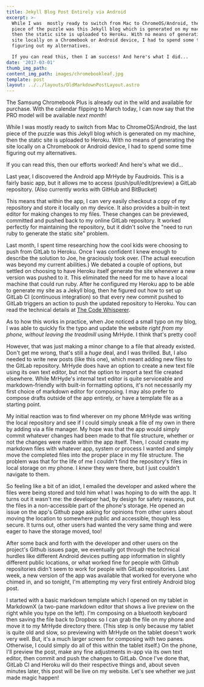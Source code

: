 ```yaml
---
title: Jekyll Blog Post Entirely via Android
excerpt: >-
  While I was  mostly ready to switch from Mac to ChromeOS/Android, the last
  piece of the puzzle was this Jekyll blog which is generated on my machine,
  then the static site is uploaded to Heroku. With no means of generating the
  site locally on a Chromebook or Android device, I had to spend some time
  figuring out my alternatives.

  If you can read this, then I am success! And here's what I did...
date: '2017-03-01'
thumb_img_path:
content_img_path: images/chromebookleaf.jpg
template: post
layout: ../../layouts/OldMarkdownPostLayout.astro
---
```

The Samsung Chromebook Plus is already out in the wild and available for purchase. With the calendar flipping to March today, I can now say that the PRO model will be available _next month_!

While I was  mostly ready to switch from Mac to ChromeOS/Android, the last piece of the puzzle was this Jekyll blog which is generated on my machine, then the static site is uploaded to Heroku. With no means of generating the site locally on a Chromebook or Android device, I had to spend some time figuring out my alternatives.

If you can read this, then our efforts worked! And here's what we did...

<!-- more -->

Last year, I discovered the Android app MrHyde by Faudroids. This is a fairly basic app, but it allows me to access (push/pull/edit/preview) a GitLab repository. (Also currently works with GitHub and BitBucket)

This means that within the app, I can very easily checkout a copy of my repository and store it locally on my device. It also provides a built-in text editor for making changes to my files. These changes can be previewed, committed and pushed back to my online GitLab repository. It worked perfectly for maintaining the repository, but it didn't solve the "need to run ruby to generate the static site" problem.

Last month, I spent time researching how the cool kids were choosing to push from GitLab to Heroku. Once I was confident I knew enough to describe the solution to Joe, he graciously took over. (The actual execution was beyond my current abilities.) We debated a couple of options, but settled on choosing to have Heroku itself generate the site whenever a new version was pushed to it. This eliminated the need for me to have a local machine that could run ruby. After he configured my Heroku app to be able to generate my site as a Jekyll blog, then he figured out how to set up GitLab CI (continuous integration) so that every new commit pushed to GitLab triggers an action to push the updated repository to Heroku. You can read the technical details at [The Code Whisperer](http://blog.thecodewhisperer.com/permalink/deploying-jekyll-to-heroku-using-gitlab-ci).

As to how this works in practice, when Joe noticed a small typo on my blog, I was able to quickly fix the typo and update the website *right from my phone, without leaving the treadmill* using MrHyde. I think that's pretty cool!

However, that was just making a minor change to a file that already existed. Don't get me wrong, that's still a *huge* deal, and I was thrilled. But, I also needed to write new posts (like this one), which meant adding new files to the GitLab repository. MrHyde does have an option to create a new text file using its own text editor, but not the option to import a text file created elsewhere. While MrHyde's internal text editor is quite serviceable and markdown-friendly with built-in formatting options, it's not necessarily my first choice of markdown editor for composing. I may also prefer to compose drafts outside of the app entirely, or have a template file as a starting point.

My initial reaction was to find wherever on my phone MrHyde was writing the local repository and see if I could simply sneak a file of my own in there by adding via a file manager. My hope was that the app would simply commit whatever changes had been made to that file structure, whether or not the changes were made within the app itself. Then, I could create my markdown files with whatever app, system or process I wanted and simply move the completed files into the proper place in my file structure. The problem was that for the life of me I couldn't find the repository's files in local storage on my phone. I *knew* they were there, but I just couldn't navigate to them.

So feeling like a bit of an idiot, I emailed the developer and asked where the files were being stored and told him what I was hoping to do with the app. It turns out it wasn't me: the developer had, by design for safety reasons, put the files in a non-accessible part of the phone's storage. He opened an issue on the app's Github page asking for opinions from other users about moving the location to somewhere public and accessible, though less secure. It turns out, other users had wanted the very same thing and were eager to have the storage moved, too!

After some back and forth with the developer and other users on the project's Github issues page, we eventually got through the technical hurdles like different Android devices putting app information in slightly different public locations, or what worked fine for people with Github repositories didn't seem to work for people with GitLab repositories. Last week, a new version of the app was available that worked for everyone who chimed in, and so tonight, I'm attempting my very first entirely Android blog post.

I started with a basic markdown template which I opened on my tablet in MarkdownX (a two-pane markdown editor that shows a live preview on the right while you type on the left). I'm composing on a bluetooth keyboard then saving the file back to Dropbox so I can grab the file on my phone and move it to my MrHyde directory there. (This step is only because my tablet is quite old and slow, so previewing with MrHyde on the tablet doesn't work very well. But, it's a much larger screen for composing with two panes. Otherwise, I could simply do all of this within the tablet itself.) On the phone, I'll preview the post, make any fine adjustments in-app via its own text editor, then commit and push the changes to GitLab. Once I've done that, GitLab CI and Heroku will do their respective things and, about seven minutes later, this post will be live on my website. Let's see whether we just made magic happen!
